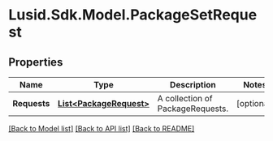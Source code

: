 
# Lusid.Sdk.Model.PackageSetRequest

## Properties

Name | Type | Description | Notes
------------ | ------------- | ------------- | -------------
**Requests** | [**List&lt;PackageRequest&gt;**](PackageRequest.md) | A collection of PackageRequests. | [optional] 

[[Back to Model list]](../README.md#documentation-for-models)
[[Back to API list]](../README.md#documentation-for-api-endpoints)
[[Back to README]](../README.md)

